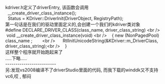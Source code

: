 kdriver.h定义了driverEntry, 该函数会调用<br />&nbsp; __create_driver_class_instance();<br />&nbsp; Status = KDriver::DriverInit(DriverObject, RegistryPath);<br />第一句话是在我们的驱动里面定义的,会创建一个我们的kdriver类对象<br />#define DECLARE_DRIVER_CLASS(class_name, driver_class_string) \<br />&nbsp;&nbsp; &nbsp;void __create_driver_class_instance(void) \<br />&nbsp;&nbsp; &nbsp;{ new (NonPagedPool) class_name ;&nbsp;&nbsp; &nbsp;&nbsp;&nbsp; &nbsp;\<br />&nbsp;&nbsp; &nbsp;&nbsp; RtlInitUnicodeString(&amp;KDriver::m_DriverClass, driver_class_string);\<br />&nbsp;&nbsp;&nbsp; }<br />这样整个程序就开始跑起来了<br />.....下略.....<br /> -------------------------<br />另:发现vs2008编译不了driverStudio里面的代码, 而我下载的winddk又不支持vc6,哎 , 郁闷